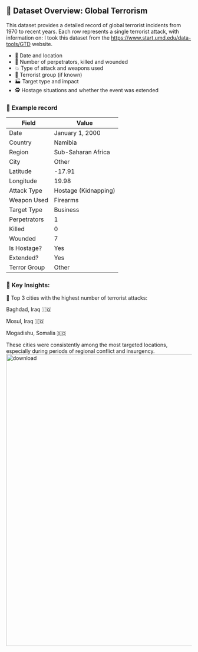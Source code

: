 ## 📁 Dataset Overview: Global Terrorism

This dataset provides a detailed record of global terrorist incidents from 1970 to recent years. Each row represents a single terrorist attack, with information on:
I took this dataset from the https://www.start.umd.edu/data-tools/GTD website.

- 📅 Date and location
- 🧍 Number of perpetrators, killed and wounded
- 💥 Type of attack and weapons used
- 🧠 Terrorist group (if known)
- 🏭 Target type and impact
- 🕵️ Hostage situations and whether the event was extended

### 🔹 Example record

| Field         | Value                         |
|---------------|-------------------------------|
| Date          | January 1, 2000               |
| Country       | Namibia                       |
| Region        | Sub-Saharan Africa            |
| City          | Other                         |
| Latitude      | -17.91                        |
| Longitude     | 19.98                         |
| Attack Type   | Hostage (Kidnapping)          |
| Weapon Used   | Firearms                      |
| Target Type   | Business                      |
| Perpetrators  | 1                             |
| Killed        | 0                             |
| Wounded       | 7                             |
| Is Hostage?   | Yes                           |
| Extended?     | Yes                           |
| Terror Group  | Other                         |

### 🔹 Key Insights:
📍 Top 3 cities with the highest number of terrorist attacks:

Baghdad, Iraq 🇮🇶

Mosul, Iraq 🇮🇶

Mogadishu, Somalia 🇸🇴

These cities were consistently among the most targeted locations, especially during periods of regional conflict and insurgency.
<img width="989" height="790" alt="download" src="https://github.com/user-attachments/assets/bfbcb7e0-bab9-479e-a89a-8a91b73a1ee4" />
